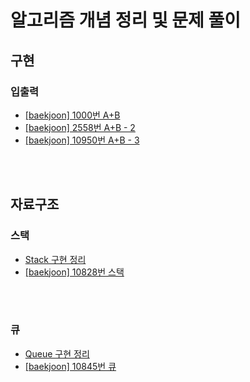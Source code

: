 # 알고리즘 개념 정리 및 문제 풀이
## 구현
### 입출력
* [[baekjoon] 1000번 A+B](https://github.com/song21677/TIL/blob/main/algorithm/baekjoon/1000.md)
* [[baekjoon] 2558번 A+B - 2](https://github.com/song21677/TIL/blob/main/algorithm/baekjoon/2558.md)
* [[baekjoon] 10950번 A+B - 3](https://github.com/song21677/TIL/blob/main/algorithm/baekjoon/10950.md)

<br><br>

## 자료구조
### 스택
* [Stack 구현 정리](https://github.com/song21677/TIL/blob/main/java/collection-framework/Stack.md)
* [[baekjoon] 10828번 스택](https://github.com/song21677/TIL/blob/main/algorithm/baekjoon/10828.md)

<br><br>

### 큐
* [Queue 구현 정리](https://github.com/song21677/TIL/blob/main/java/collection-framework/Queue.md)
* [[baekjoon] 10845번 큐](https://github.com/song21677/TIL/blob/main/algorithm/baekjoon/10845.md)

<br><br>
